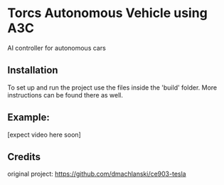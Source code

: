 # Torcs Autonomous Vehicle using A3C
AI controller for autonomous cars

## Installation
To set up and run the project use the files inside the 'build' folder. More instructions can be found there as well.

## Example:
[expect video here soon]

## Credits
original project: https://github.com/dmachlanski/ce903-tesla
